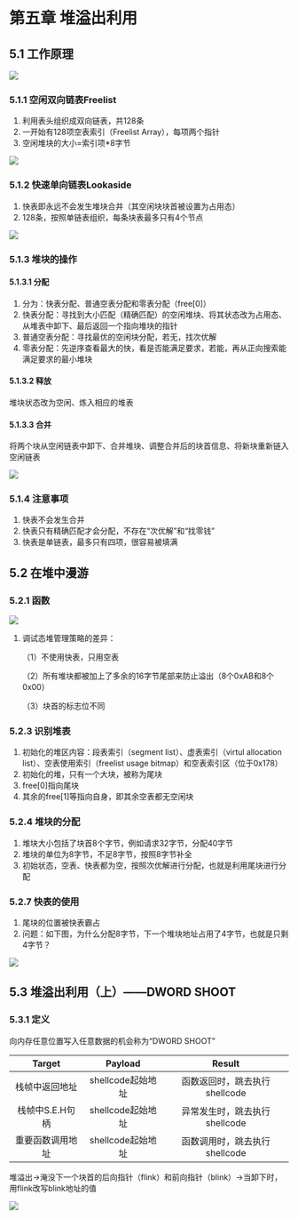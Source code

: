 # 第五章 堆溢出利用

## 5.1 工作原理

![](https://github.com/dvstter/0DayLearningNotes/blob/master/resources/5-1-1.png)

### 5.1.1 空闲双向链表Freelist

1. 利用表头组织成双向链表，共128条
2. 一开始有128项空表索引（Freelist Array），每项两个指针
3. 空闲堆块的大小=索引项*8字节

![](https://github.com/dvstter/0DayLearningNotes/blob/master/resources/5-1-2.png)

### 5.1.2 快速单向链表Lookaside

1. 快表即永远不会发生堆块合并（其空闲块块首被设置为占用态）
2. 128条，按照单链表组织，每条块表最多只有4个节点

![](https://github.com/dvstter/0DayLearningNotes/blob/master/resources/5-1-3.png)

### 5.1.3 堆块的操作

#### 5.1.3.1 分配

1. 分为：快表分配、普通空表分配和零表分配（free[0]）
2. 快表分配：寻找到大小匹配（精确匹配）的空闲堆块、将其状态改为占用态、从堆表中卸下、最后返回一个指向堆块的指针
3. 普通空表分配：寻找最优的空闲块分配，若无，找次优解
4. 零表分配：先逆序查看最大的快，看是否能满足要求，若能，再从正向搜索能满足要求的最小堆块

#### 5.1.3.2 释放

堆块状态改为空闲、炼入相应的堆表

#### 5.1.3.3 合并

将两个块从空闲链表中卸下、合并堆块、调整合并后的块首信息、将新块重新链入空闲链表

![](https://github.com/dvstter/0DayLearningNotes/blob/master/resources/5-1-4.png)

### 5.1.4 注意事项

1. 快表不会发生合并
2. 快表只有精确匹配才会分配，不存在“次优解”和“找零钱”
3. 快表是单链表，最多只有四项，很容易被填满

## 5.2 在堆中漫游

### 5.2.1 函数

![](https://github.com/dvstter/0DayLearningNotes/blob/master/resources/5-2-1.png)

1. 调试态堆管理策略的差异：

   （1）不使用快表，只用空表

   （2）所有堆块都被加上了多余的16字节尾部来防止溢出（8个0xAB和8个0x00）

   （3）块首的标志位不同

### 5.2.3 识别堆表

1. 初始化的堆区内容：段表索引（segment list）、虚表索引（virtul allocation list）、空表使用索引（freelist usage bitmap）和空表索引区（位于0x178）
2. 初始化的堆，只有一个大块，被称为尾块
3. free[0]指向尾块
4. 其余的free[1]等指向自身，即其余空表都无空闲块

### 5.2.4 堆块的分配

1. 堆块大小包括了块首8个字节，例如请求32字节，分配40字节
2. 堆块的单位为8字节，不足8字节，按照8字节补全
3. 初始状态，空表、快表都为空，按照次优解进行分配，也就是利用尾块进行分配

### 5.2.7 快表的使用

1. 尾块的位置被快表霸占
2. 问题：如下图，为什么分配8字节，下一个堆块地址占用了4字节，也就是只剩4字节？

![](https://github.com/dvstter/0DayLearningNotes/blob/master/resources/5-2-2.png)

## 5.3 堆溢出利用（上）——DWORD SHOOT

### 5.3.1 定义

向内存任意位置写入任意数据的机会称为“DWORD SHOOT”

|   Target   |    Payload    |       Result        |
| :--------: | :-----------: | :-----------------: |
|  栈帧中返回地址   | shellcode起始地址 | 函数返回时，跳去执行shellcode |
| 栈帧中S.E.H句柄 | shellcode起始地址 | 异常发生时，跳去执行shellcode |
|  重要函数调用地址  | shellcode起始地址 | 函数调用时，跳去执行shellcode |

堆溢出->淹没下一个块首的后向指针（flink）和前向指针（blink）->当卸下时，用flink改写blink地址的值

![](https://github.com/dvstter/0DayLearningNotes/blob/master/resources/5-3-1.png)
